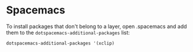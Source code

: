 # Spacemacs

To install packages that don't belong to a layer, open .spacemacs and add them to the `dotspacemacs-additional-packages` list:
```lisp
dotspacemacs-additional-packages '(xclip)
```


